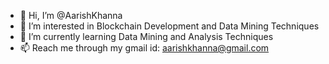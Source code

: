 - 👋 Hi, I’m @AarishKhanna
- 👀 I’m interested in Blockchain Development and Data Mining Techniques
- 🌱 I’m currently learning Data Mining and Analysis Techniques
- 📫 Reach me through my gmail id: aarishkhanna@gmail.com

<!---
AarishKhanna/AarishKhanna is a ✨ special ✨ repository because its `README.md` (this file) appears on your GitHub profile.
You can click the Preview link to take a look at your changes.
--->
